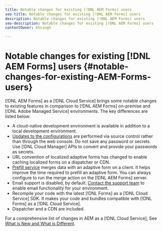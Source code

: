 ```yaml
---
title: Notable changes for existing [!DNL AEM Forms] users
seo-title: Notable changes for existing [!DNL AEM Forms] users
description: Notable changes for existing [!DNL AEM Forms] users
seo-description: Notable changes for existing [!DNL AEM Forms] users
contentOwner: khsingh

---
```


# Notable changes for existing [!DNL AEM Forms] users {#notable-changes-for-existing-AEM-Forms-users}

[!DNL AEM Forms] as a [!DNL Cloud Service] brings some notable changes to existing features in comparison to [!DNL AEM Forms] on-premise and [!DNL Adobe Managed Service] environments. The key differences are listed below:

* A cloud-native development environment is available in addition to a local development environment.
* [Updates to the configurations](https://docs.adobe.com/content/help/en/experience-manager-cloud-service/implementing/deploying/overview.html#osgi-configuration) are performed via source control rather than through the web console. Do not save any password or secrets. Use [!DNL Cloud Manager] APIs to convert and provide your passwords as secrets.
* URL convention of localized adaptive forms has changed to enable caching localized forms on a dispatcher or CDN.
* [Prefill service](https://docs.adobe.com/content/help/en/experience-manager-65/forms/adaptive-forms-advanced-authoring/prepopulate-adaptive-form-fields.html#aem-forms-custom-prefill-service) merges data with an adaptive form on a client. It helps improve the time required to prefill an adaptive form. You can always configure to run the merge action on the [!DNL AEM Forms] server.
* Email support is disabled, by default. [Contact the support team](https://experienceleague.adobe.com/docs/experience-manager-cloud-service/implementing/developing/development-guidelines.html#sending-email) to enable email functionality for your environment.
* Recompile your code with the latest [!DNL Forms] as a [!DNL Cloud Service] SDK. It makes your code and bundles compatible with [!DNL Forms] as a [!DNL Cloud Service].
* Dispatcher and a CDN are included.

For a comprehensive list of changes in AEM as a [!DNL Cloud Service], See [What is New and What is Different](https://docs.adobe.com/content/help/en/experience-manager-cloud-service/overview/what-is-new-and-different.html). 
